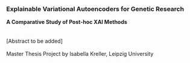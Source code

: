 ### Explainable Variational Autoencoders for Genetic Research
**A Comparative Study of Post-hoc XAI Methods**  
<br /><br />
[Abstract to be added]
<br /><br />
Master Thesis Project by Isabella Kreller, Leipzig University
